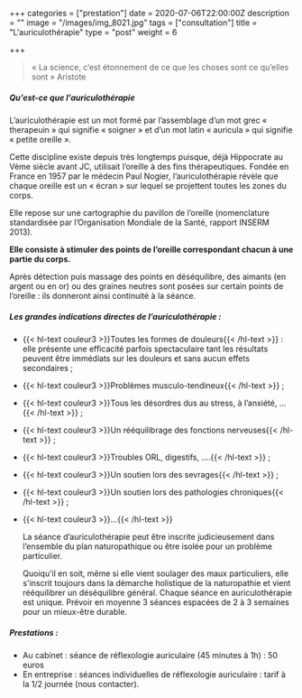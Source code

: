+++
categories = ["prestation"]
date = 2020-07-06T22:00:00Z
description = ""
image = "/images/img_8021.jpg"
tags = ["consultation"]
title = "L'auriculothérapie"
type = "post"
weight = 6

+++
> « La science, c’est étonnement de ce que les choses sont ce qu’elles sont » Aristote

##### Qu'est-ce que l'auriculothérapie

L’auriculothérapie est un mot formé par l’assemblage d’un mot grec « therapeuin » qui signifie « soigner » et d’un mot latin « auricula » qui signifie « petite oreille ». 

Cette discipline existe depuis très longtemps puisque, déjà Hippocrate au Vème siècle avant JC, utilisait l’oreille à des fins thérapeutiques. Fondée en France en 1957 par le médecin Paul Nogier, l’auriculothérapie révèle que chaque oreille est un « écran » sur lequel se projettent toutes les zones du corps. 

Elle repose sur une cartographie du pavillon de l’oreille (nomenclature standardisée par l’Organisation Mondiale de la Santé, rapport INSERM 2013). 

**Elle consiste à stimuler des points de l’oreille correspondant chacun à une partie du corps.** 

Après détection puis massage des points en déséquilibre, des aimants (en argent ou en or) ou des graines neutres sont posées sur certain points de l’oreille : ils donneront ainsi continuité à la séance.

##### Les grandes indications directes de l’auriculothérapie :

* {{< hl-text couleur3 >}}Toutes les formes de douleurs{{< /hl-text >}} : elle présente une efficacité parfois spectaculaire tant les résultats peuvent être immédiats sur les douleurs et sans aucun effets secondaires ;
* {{< hl-text couleur3 >}}Problèmes musculo-tendineux{{< /hl-text >}} ;
* {{< hl-text couleur3 >}}Tous les désordres dus au  stress, à l’anxiété, ...{{< /hl-text >}} ;
* {{< hl-text couleur3 >}}Un rééquilibrage des fonctions nerveuses{{< /hl-text >}} ;
* {{< hl-text couleur3 >}}Troubles ORL, digestifs, ....{{< /hl-text >}} ;
* {{< hl-text couleur3 >}}Un soutien lors des sevrages{{< /hl-text >}} ;
* {{< hl-text couleur3 >}}Un soutien lors des pathologies chroniques{{< /hl-text >}} ;
* {{< hl-text couleur3 >}}...{{< /hl-text >}}

  La séance d’auriculothérapie peut être inscrite judicieusement dans l’ensemble du plan naturopathique ou être isolée pour un problème particulier. 

  Quoiqu’il en soit, même si elle vient soulager des maux particuliers, elle s'inscrit toujours dans la démarche holistique de la naturopathie et vient rééquilibrer un déséquilibre général. Chaque séance en auriculothérapie est unique. Prévoir en moyenne 3 séances espacées de 2 à 3 semaines pour un mieux-être durable.

##### Prestations :

* Au cabinet : séance de réflexologie auriculaire (45 minutes à 1h) : 50 euros
* En entreprise : séances individuelles de réflexologie auriculaire : tarif à la 1/2 journée (nous
  contacter).